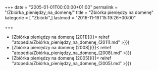 +++
date = "2005-01-01T00:00:00+01:00"
permalink = "/Zbiórka_pieniędzy_na_domenę/"
title = "Zbiórka pieniędzy na domenę"
kategorie = [ "Zbiórki",]
lastmod = "2016-11-19T15:19:26+00:00"

+++

-   [Zbiórka pieniędzy na domenę (2011)]({{< relref "atopedia/Zbiórka_pieniędzy_na_domenę_(2011).md" >}})
-   [Zbiórka pieniędzy na domenę (2008)]({{< relref "atopedia/Zbiórka_pieniędzy_na_domenę_(2008).md" >}})
-   [Zbiórka pieniędzy na domenę (2005)]({{< relref "atopedia/Zbiórka_pieniędzy_na_domenę_(2005).md" >}})
